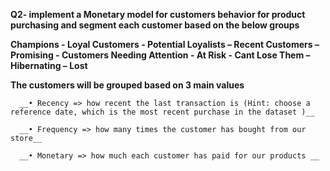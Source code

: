 
__Q2- implement a Monetary model for customers behavior for product purchasing and segment each customer based on the below groups__

   __Champions - Loyal Customers - Potential Loyalists – Recent Customers – Promising - Customers Needing Attention - At Risk - Cant Lose        Them – Hibernating – Lost__
   
   __The customers will be grouped based on 3 main values__
   
      __• Recency => how recent the last transaction is (Hint: choose a reference date, which is the most recent purchase in the dataset )__
      
      __• Frequency => how many times the customer has bought from our store__
      
      __• Monetary => how much each customer has paid for our products __ 

